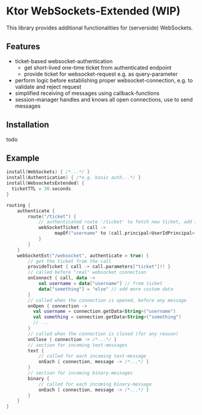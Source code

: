 # Ktor WebSockets-Extended (WIP)

This library provides additional functionalities for (serverside) WebSockets.

## Features

- ticket-based websocket-authentication
  - get short-lived one-time ticket from authenticated endpoint
  - provide ticket for websocket-request e.g. as query-parameter
- perform logic before establishing proper websocket-connection, e.g. to validate and reject request
- simplified receiving of messages using callback-functions
- session-manager handles and knows all open connections, use to send messages

## Installation

todo

## Example

```kotlin
install(WebSockets) { /*...*/ }
install(Authentication) { /*e.g. basic auth...*/ }
install(WebsocketsExtended) {
  ticketTTL = 30.seconds
}

routing {
    authenticate {
        route("/ticket") {
            // authenticated route '/ticket' to fetch new ticket, add info 'username' to ticket
            webSocketTicket { call ->
                  mapOf("username" to (call.principal<UserIdPrincipal>()?.name ?: "?"))
            }
        }
    }
    webSocketExt("/websocket", authenticate = true) {
        // get the ticket from the call
        provideTicket { call -> call.parameters["ticket"]!! }
        // called before "real" websocket connection
        onConnect { call, data ->
            val username = data["username"] // from ticket
            data["something"] = "else" // add more custom data
        }
        // called when the connection is opened, before any message
        onOpen { connection -> 
          val username = connection.getData<String>("username")
          val something = connection.getData<String>("something")
          // ...
        }
        // called when the connection is closed (for any reason)
        onClose { connection -> /*...*/ }
        // section for incoming text-messages
        text {
            // called for each incoming text-message
            onEach { connection, message -> /*...*/ }
        }
        // section for incoming binary-messages
        binary {
            // called for each incoming binary-message
            onEach { connection, message -> /*...*/ }
        }
    }
}
```